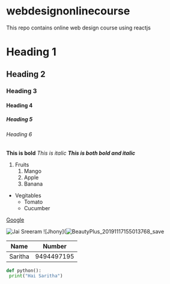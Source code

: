 # webdesignonlinecourse
This repo contains online web design course using reactjs
# Heading 1
## Heading 2
###  Heading 3
####  Heading 4
#####  Heading 5
######  Heading 6
**This is bold**
*This is italic*
***This is both bold and italic***

1. Fruits
   1. Mango
   2. Apple
   3. Banana
 
* Vegitables
    * Tomato
    * Cucumber
 
 [Google](https://www.google.com/)

![Jai Sreeram](https://www.bing.com/th?id=OIP.5dqy2v0FnntdPd4P0bjg3gHaEo&w=185&h=110&c=8&rs=1&qlt=90&o=6&dpr=1.25&pid=3.1&rm=2)
![Jhony](![BeautyPlus_20191117155013768_save](https://user-images.githubusercontent.com/84303744/121154393-92cb1680-c864-11eb-9356-b1b92b6da961.jpg)


Name | Number
---- | ------
Saritha | 9494497195

```python
def python():
 print("Hai Saritha")
 ```

